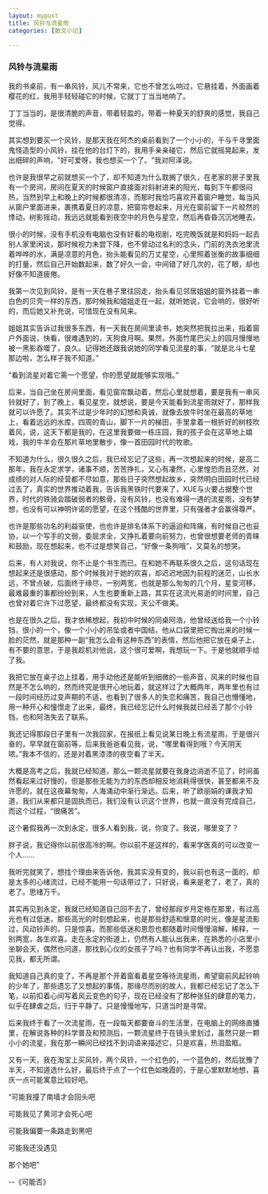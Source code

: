 ```yaml
---
layout: mypost
title: 风铃与流星雨
categories: [散文小记]

---
```


### 风铃与流星雨

我的书桌前，有一串风铃，风儿不常来，它也不曾怎么响过，它悬挂着，外面画着樱花的红，我用手轻轻碰它的时候，它就丁丁当当地响了。

丁丁当当的，是很清脆的声音，带着轻盈的，带着一种夏天的舒爽的感觉，我自己觉得。

其实想到要买一个风铃，是那天我在阿杰的桌前看到了一个小小的，千与千寻里面鬼怪造型的小风铃，挂在他的台灯下的，我用手亲亲碰它，然后它就摇晃起来，发出细碎的声响，"好可爱呀，我也想买一个了。"我对阿泽说。

也许是我很早之前就想买一个了，却不知道为什么耽搁了很久，在老家的房子里我有一个房间，房间在夏天的时候窗户直接面对斜射进来的阳光，每到下午都很闷热，当然到早上和晚上的时候都很清凉，而那时我恰巧喜欢开着窗户睡觉，每当风从窗户里面进来，裹携着夏日的凉意，把窗帘卷起来，月光在窗前留下一片皎然的悸动，树影摇动，我远远就能看到夜空中的月色与星空，然后再昏昏沉沉地睡去。

很小的时候，没有手机没有电脑也没有好看的电视剧，吃完晚饭就是和妈妈一起去别人家里闲谈，那时候视力未尝下降，也不曾动过名利的念头，门前的洗衣池里流着哗哗的水，满是凉意的月色，抬头能看见的万丈星空，心里照着张衡的故事细细的打量，然后自己开始数起来，数了好久一会，中间错了好几次的，花了眼，却也好像不知道疲倦。

我第一次见到风铃，是有一天在巷子里往回走，抬头看见邻居姐姐的窗外挂着一串白色的贝壳一样的东西，那时候我和姐姐走在一起，就听她说，它会响的，很好听的，而后她又补充说，可惜现在没有风来。

姐姐其实告诉过我很多东西，有一天我在房间里读书，她突然把我拉出来，指着窗户外面说，快看，很难遇到的，天狗食月啊。果然，外面竹尾巴尖上的园月慢慢地被一黑影吞噬了，良久。记得她还跟我说她的同学看见流星的事，“就是北斗七星那边啦，怎么样子我不知道。”

“看到流星对着它需一个愿望，你的愿望就能够实现哦。”



后来，当自己坐在房间里面，看见窗帘飘动着，然后心里就想着，要是我有一串风铃就好了，到了晚上，看见星空，就想说，要是今天能看到流星雨就好了，那样我就可以许愿了。其实不过是少年时的幻想和真诚，就像去放牛时坐在最高的草地上，看着远远的水库，四周的青山，脚下一片的梯田，手里拿着一根折好的树枝吹着风，说，这天下都是我的，在这里我要做一栋庄园，我的孩子会在这草地上嬉戏，我的牛羊会在那片草地里散步，像一首田园时代的牧歌。

不知道为什么，很久很久之后，我已经忘记了这些，再一次想起来的时候，是高二那年，我在永定求学，诸事不顺，苦苦挣扎，又心有凄然，心里惶恐而且茫然，对成绩的对人际的经营都不尽如意，那些日子突然想起故乡，突然明白田园时代已经过去了，真实的世界推动着我，告诉我黑铁时代要来了，XUE与火要占据整个世界，时代的铁骑会踏破弱者的骸骨，没有风铃，也没有难得一遇的流星雨，没有梦想，也没有可以神明许诺的愿望，在这个残酷的世界里，只有强者才会赢得尊严。

也许是那些功名的利益驱使，也也许是排名体系下的逼迫和阵痛，有时候自己也妥协，以一个写手的文弱，委屈求全，又挣扎着要向前努力，也曾很想要老师的青睐和鼓励，现在想起来，也不过是想笑自己，“好像一条狗哦”，又莫名的想哭。

后来，有人对我说，你不止是个书生而已。在和她不再联系很久之后，这句话现在想起来还是很感动，那个时候我对于她的欢喜，却迟迟地因为前程的迷茫，山长水远，不曾点破，后面终于缘尽，一别两宽，也就是那么匆匆的几个月，星变河移，最难最重的事都纷纷到来，人生也要重新上路，其实在这流光易逝的时间里，自己也曾对着它许下过愿望，最终都没有实现，天公不做美。

也是在很久之后，我才依稀想起，我初中时候的同桌阿浩，他曾经送给我一个小铃铛，很小的一个，像一个小小的吊坠或者中国结，他从口袋里把它掏出来的时候一脸的茫然，就是那种一副“我怎么会有这种东西”的表情，然后他把它放在桌子上，有不要的意思，于是我趁机对他说，这个很可爱啊，我想玩一下。于是他就顺手给了我。

我把它放在桌子边上挂着，用手动他还是能听到细微的一些声音，风来的时候也自然是不怎么响的，然而终究是很开心地玩着，就这样过了大概两年，两年里也有过一段时间经历过变声期的不适，也看到了很多人的失恋和痛苦，我自己也懵懂地，用一种开心和憧憬走了出来，最终，我已经忘记什么时候我就已经丢了那个小铃铛，也和阿浩失去了联系。

我还记得那段日子里有一次我回家，在报纸上看见说某日晚上有流星雨，于是很兴奋的，早早就在窗前等，后来我爸爸看见我，说，“哪里看得到哦？今天阴天哝。”我本不信的，还是对着黑漆漆的夜空看了半天。



大概是高考之后，我就已经知道，那么一颗流星就要在我身边消逝不见了，时间虽然看起来过好慢的，但是那些无能为力的东西却相反地消耗得很快，甚至都来不及许愿的，就在这夜幕匆匆，人海涌动中渐行渐远。后来，听了欧丽娟的课我才知道，我们从来都只是固执而已，我们没有认识这个世界，也就一直没有完成自己，而这个过程，“很痛苦”。

这个暑假我再一次到永定，很多人看到我，说，你变了。我说，哪里变了？

胖子说，我记得你以前很高冷的啊。你以前不是这样的，看来学医真的可以改变一个人......

我听完就笑了，想找个理由来告诉他，我其实没有变的，我以前也有这一面的，却是太多的心绪流过，已经不能用一句话带过了，只好说，看来是老了，老了，真的老了。思绪万千。

其实再见到永定，我就已经知道自己回不去了，曾经那段岁月定格在那里，有过高光也有过低迷，那些高光的时刻想起来，也是那些舒适和惬意的时光，像是星流影过，风动铃声的，只是惊喜。而那些低迷和恩怨也都随着时间慢慢溶解，稀释，一别两宽，各生欢喜。走在永定的街道上，仍然有人能认出我来，在熟悉的小店里小坐聊会天，偶然也问道，那找到心仪的女孩子了吗？也有同学不再认出我，不愿意见我，都无所谓。

我知道自己真的变了，不再是那个开着窗看着星空等待流星雨，希望窗前风起铃响的少年了，那些遗忘了又想起的事情，那缘尽而别的故人，我都已经忘记了怎么下笔，以前扣着心间写着风云变色的句子，现在已经没有了那种张狂的肆意的笔力，似乎在肆虐之后，归于平静了。只是慢慢地写，只道当时是寻常。

后来我终于看了一次流星雨，在一段每天都要奋斗的生活里，在电脑上的网络直播里，在解说各种的科学普及和预测后，一颗流星终于在镜头里划过，虽然只是一颗小小的流星，我在那一瞬间已经找不到词语来描述它，只是欢喜，热泪盈眶。



又有一天，我在淘宝上买风铃，两个风铃，一个红色的，一个蓝色的，然后犹豫了半天，不知道选什么好，最后终于点了一个红色如晚霞的，于是心里默默地想，喜庆一点可能寓意比较好吧。

“可能我撞了南墙才会回头吧

可能我见了黄河才会死心吧

可能我偏要一条路走到黑吧

可能我还没遇见

那个她吧”

--《可能否》







